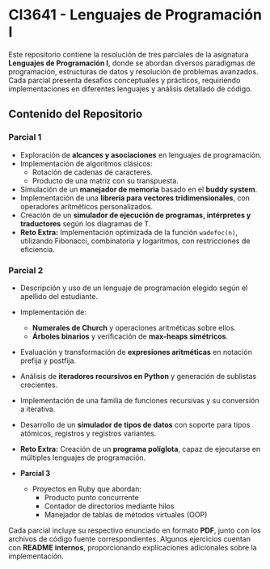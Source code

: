 # CI3641 - Lenguajes de Programación I

Este repositorio contiene la resolución de tres parciales de la asignatura **Lenguajes de Programación I**, donde se abordan diversos paradigmas de programación, estructuras de datos y resolución de problemas avanzados. Cada parcial presenta desafíos conceptuales y prácticos, requiriendo implementaciones en diferentes lenguajes y análisis detallado de código.

## Contenido del Repositorio

### **Parcial 1**
- Exploración de **alcances y asociaciones** en lenguajes de programación.
- Implementación de algoritmos clásicos:
  - Rotación de cadenas de caracteres.
  - Producto de una matriz con su transpuesta.
- Simulación de un **manejador de memoria** basado en el **buddy system**.
- Implementación de una **librería para vectores tridimensionales**, con operadores aritméticos personalizados.
- Creación de un **simulador de ejecución de programas, intérpretes y traductores** según los diagramas de T.
- **Reto Extra:** Implementación optimizada de la función `wadefoc(n)`, utilizando Fibonacci, combinatoria y logaritmos, con restricciones de eficiencia.

### **Parcial 2**
- Descripción y uso de un lenguaje de programación elegido según el apellido del estudiante.
- Implementación de:
  - **Numerales de Church** y operaciones aritméticas sobre ellos.
  - **Árboles binarios** y verificación de **max-heaps simétricos**.
- Evaluación y transformación de **expresiones aritméticas** en notación prefija y postfija.
- Análisis de **iteradores recursivos en Python** y generación de sublistas crecientes.
- Implementación de una familia de funciones recursivas y su conversión a iterativa.
- Desarrollo de un **simulador de tipos de datos** con soporte para tipos atómicos, registros y registros variantes.
- **Reto Extra:** Creación de un **programa políglota**, capaz de ejecutarse en múltiples lenguajes de programación.

- **Parcial 3**  
  - Proyectos en Ruby que abordan:  
    - Producto punto concurrente  
    - Contador de directorios mediante hilos  
    - Manejador de tablas de métodos virtuales (OOP)  

Cada parcial incluye su respectivo enunciado en formato **PDF**, junto con los archivos de código fuente correspondientes. Algunos ejercicios cuentan con **README internos**, proporcionando explicaciones adicionales sobre la implementación.
